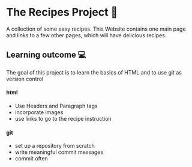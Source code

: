 # The Recipes Project 🥘

A collection of some easy recipes. This Website contains one main page and links to a few other pages, which will have delicious recipes.

## Learning outcome 💻

The goal of this project is to learn the basics of HTML and to use git as version control

#### **html** 

- Use Headers and Paragraph tags
- incorporate images
- use links to go to the recipe instruction

#### **git**

- set up a repository from scratch
- write meaningful commit messages
- commit often

